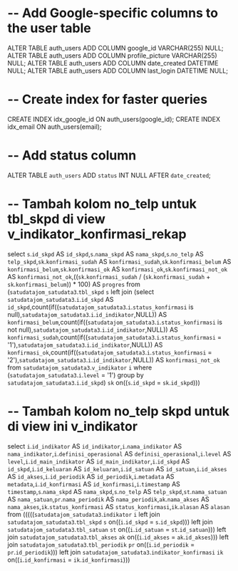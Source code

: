 # -- Add Google-specific columns to the user table
ALTER TABLE auth_users ADD COLUMN google_id VARCHAR(255) NULL;
ALTER TABLE auth_users ADD COLUMN profile_picture VARCHAR(255) NULL;
ALTER TABLE auth_users ADD COLUMN date_created DATETIME NULL;
ALTER TABLE auth_users ADD COLUMN last_login DATETIME NULL;

# -- Create index for faster queries
CREATE INDEX idx_google_id ON auth_users(google_id);
CREATE INDEX idx_email ON auth_users(email);

# -- Add status column
ALTER TABLE `auth_users` ADD `status` INT NULL AFTER `date_created`;

# -- Tambah kolom no_telp untuk tbl_skpd di view v_indikator_konfirmasi_rekap
select `s`.`id_skpd` AS `id_skpd`,`s`.`nama_skpd` AS `nama_skpd`,`s`.`no_telp` AS `telp_skpd`,`sk`.`konfirmasi_sudah` AS `konfirmasi_sudah`,`sk`.`konfirmasi_belum` AS `konfirmasi_belum`,`sk`.`konfirmasi_ok` AS `konfirmasi_ok`,`sk`.`konfirmasi_not_ok` AS `konfirmasi_not_ok`,((`sk`.`konfirmasi_sudah` / (`sk`.`konfirmasi_sudah` + `sk`.`konfirmasi_belum`)) * 100) AS `progres` from (`satudatajom_satudata3`.`tbl_skpd` `s` left join (select `satudatajom_satudata3`.`i`.`id_skpd` AS `id_skpd`,count(if((`satudatajom_satudata3`.`i`.`status_konfirmasi` is null),`satudatajom_satudata3`.`i`.`id_indikator`,NULL)) AS `konfirmasi_belum`,count(if((`satudatajom_satudata3`.`i`.`status_konfirmasi` is not null),`satudatajom_satudata3`.`i`.`id_indikator`,NULL)) AS `konfirmasi_sudah`,count(if((`satudatajom_satudata3`.`i`.`status_konfirmasi` = '1'),`satudatajom_satudata3`.`i`.`id_indikator`,NULL)) AS `konfirmasi_ok`,count(if((`satudatajom_satudata3`.`i`.`status_konfirmasi` = '2'),`satudatajom_satudata3`.`i`.`id_indikator`,NULL)) AS `konfirmasi_not_ok` from `satudatajom_satudata3`.`v_indikator` `i` where (`satudatajom_satudata3`.`i`.`level` = '1') group by `satudatajom_satudata3`.`i`.`id_skpd`) `sk` on((`s`.`id_skpd` = `sk`.`id_skpd`)))

# -- Tambah kolom no_telp skpd untuk di view ini v_indikator
select `i`.`id_indikator` AS `id_indikator`,`i`.`nama_indikator` AS `nama_indikator`,`i`.`definisi_operasional` AS `definisi_operasional`,`i`.`level` AS `level`,`i`.`id_main_indikator` AS `id_main_indikator`,`i`.`id_skpd` AS `id_skpd`,`i`.`id_keluaran` AS `id_keluaran`,`i`.`id_satuan` AS `id_satuan`,`i`.`id_akses` AS `id_akses`,`i`.`id_periodik` AS `id_periodik`,`i`.`metadata` AS `metadata`,`i`.`id_konfirmasi` AS `id_konfirmasi`,`i`.`timestamp` AS `timestamp`,`s`.`nama_skpd` AS `nama_skpd`,`s`.`no_telp` AS `telp_skpd`,`st`.`nama_satuan` AS `nama_satuan`,`pr`.`nama_periodik` AS `nama_periodik`,`ak`.`nama_akses` AS `nama_akses`,`ik`.`status_konfirmasi` AS `status_konfirmasi`,`ik`.`alasan` AS `alasan` from (((((`satudatajom_satudata3`.`indikator` `i` left join `satudatajom_satudata3`.`tbl_skpd` `s` on((`i`.`id_skpd` = `s`.`id_skpd`))) left join `satudatajom_satudata3`.`tbl_satuan` `st` on((`i`.`id_satuan` = `st`.`id_satuan`))) left join `satudatajom_satudata3`.`tbl_akses` `ak` on((`i`.`id_akses` = `ak`.`id_akses`))) left join `satudatajom_satudata3`.`tbl_periodik` `pr` on((`i`.`id_periodik` = `pr`.`id_periodik`))) left join `satudatajom_satudata3`.`indikator_konfirmasi` `ik` on((`i`.`id_konfirmasi` = `ik`.`id_konfirmasi`)))